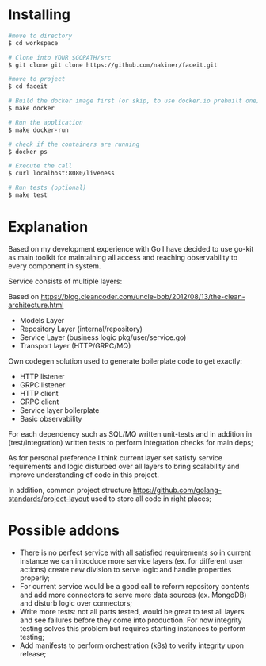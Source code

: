 # Installing

```bash
#move to directory
$ cd workspace

# Clone into YOUR $GOPATH/src
$ git clone git clone https://github.com/nakiner/faceit.git

#move to project
$ cd faceit

# Build the docker image first (or skip, to use docker.io prebuilt one)
$ make docker

# Run the application
$ make docker-run

# check if the containers are running
$ docker ps

# Execute the call
$ curl localhost:8080/liveness

# Run tests (optional)
$ make test
```

# Explanation

Based on my development experience with Go I have decided to use go-kit as main toolkit for maintaining all access 
and reaching observability to every component in system. 

Service consists of multiple layers:

Based on https://blog.cleancoder.com/uncle-bob/2012/08/13/the-clean-architecture.html

- Models Layer
- Repository Layer (internal/repository)
- Service Layer (business logic pkg/user/service.go)
- Transport layer (HTTP/GRPC/MQ)

Own codegen solution used to generate boilerplate code to get exactly: 

- HTTP listener
- GRPC listener
- HTTP client
- GRPC client
- Service layer boilerplate
- Basic observability

For each dependency such as SQL/MQ written unit-tests and in addition in (test/integration) written tests to perform integration checks for main deps;

As for personal preference I think current layer set satisfy service requirements and logic disturbed over all layers to bring scalability and improve 
understanding of code in this project.

In addition, common project structure https://github.com/golang-standards/project-layout used to store all code in right places;

# Possible addons

- There is no perfect service with all satisfied requirements so in current instance we can introduce more service layers (ex. for different user actions)  create 
new division to serve logic and handle properties properly;
- For current service would be a good call to reform repository contents and add more connectors to serve more data sources (ex. MongoDB) and disturb logic over connectors;
- Write more tests: not all parts tested, would be great to test all layers and see failures before they come into production. For now integrity testing solves this problem but requires starting instances to perform testing;
- Add manifests to perform orchestration (k8s) to verify integrity upon release;